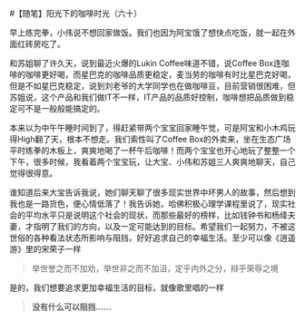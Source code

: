 #【随笔】阳光下的咖啡时光（六十）

早上练完拳，小伟说不想回家做饭。我们也因为阿宝饿了想快点吃饭，就一起在外面红砖房吃了。

和苏姐聊了许久天，说到最近火爆的Lukin Coffee味道不错，说Coffee Box连咖啡的咖啡更好喝，而星巴克的咖啡品质更稳定，麦当劳的咖啡有时比星巴克好喝，但是不如星巴克稳定，说到刘老爷的大学同学也在做咖啡豆，目前营销很困难，但苏姐说，这个产品和我们做IT不一样，IT产品的品质好控制，咖啡想把品质做到稳定可不是一般般能搞定的。

本来以为中午午睡时间到了，得赶紧带两个宝宝回家睡午觉，可是阿宝和小木鸡玩得High翻了天，根本不想走。我们索性叫了Coffee Box的外卖来，坐在生态广场平时练拳的木板上，爽爽地喝了一杯午后咖啡！而两个宝宝也开心地玩了整整一个下午，很多时候，我看着两个宝宝玩，让大宝、小伟和苏姐三人爽爽地聊天，自己觉得很得意。

谁知道后来大宝告诉我说，她们聊天聊了很多现实世界中坏男人的故事，然后想到我也是一路货色，便心情低落了！我告诉她，哈佛积极心理学课程里说了，现实社会的平均水平只是说明这个社会的现状，而那些最好的榜样，比如钱钟书和杨绛夫妻，才指明了我们的方向，以及一定可能达到的目标。希望我们一起努力，不被这世俗的各种看法状态所影响与阻挡，好好追求自己的幸福生活。至少可以像《逍遥游》里的宋荣子一样

> 举世誉之而不加劝，举世非之而不加沮，定乎内外之分，辩乎荣辱之境

是的，我们想要追求更加幸福生活的目标，就像歌里唱的一样

> **没有什么可以阻挡......**

